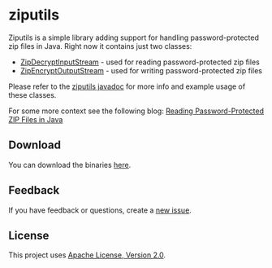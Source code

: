 # ziputils

Ziputils is a simple library adding support for handling password-protected zip files
in Java. Right now it contains just two classes:
- [ZipDecryptInputStream][1] - used for reading password-protected zip files
- [ZipEncryptOutputStream][2] - used for writing password-protected zip files

Please refer to the [ziputils javadoc][3] for more info and example usage of these classes.

For some more context see the following blog: [Reading Password-Protected ZIP Files in Java][4]

## Download

You can download the binaries [here][5].

## Feedback

If you have feedback or questions, create a [new issue][6].

## License

This project uses [Apache License, Version 2.0][7].

[1]: http://matulic.bitbucket.org/apidocs/ziputils-1.0/com/alutam/ziputils/ZipDecryptInputStream.html
[2]: http://matulic.bitbucket.org/apidocs/ziputils-1.0/com/alutam/ziputils/ZipEncryptOutputStream.html
[3]: http://matulic.bitbucket.org/apidocs/ziputils-1.0/index.html
[4]: http://blog.alutam.com/2009/10/31/reading-password-protected-zip-files-in-java/
[5]: https://bitbucket.org/matulic/ziputils/downloads
[6]: https://bitbucket.org/matulic/ziputils/issues/new
[7]: http://www.apache.org/licenses/LICENSE-2.0.html